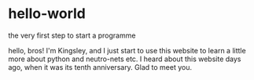 # hello-world
the very first step to start a programme

hello, bros!
I'm Kingsley, and I just start to use this website to learn a little more about python and neutro-nets etc.
I heard about this website days ago, when it was its tenth anniversary.
Glad to meet you.
